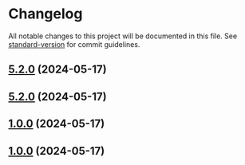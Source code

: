 # Changelog

All notable changes to this project will be documented in this file. See [standard-version](https://github.com/conventional-changelog/standard-version) for commit guidelines.

## [5.2.0](https://github.com/quinnpertuit/panel-test/compare/@template/basic@5.2.0...@template/basic@5.2.0) (2024-05-17)

## [5.2.0](https://github.com/quinnpertuit/panel-test/compare/@template/basic@1.0.0...@template/basic@5.2.0) (2024-05-17)

## [1.0.0](https://github.com/quinnpertuit/panel-test/compare/@template/basic@1.0.0...@template/basic@1.0.0) (2024-05-17)

## [1.0.0](https://github.com/quinnpertuit/panel-test/compare/@template/basic@4.0.0...@template/basic@1.0.0) (2024-05-17)
